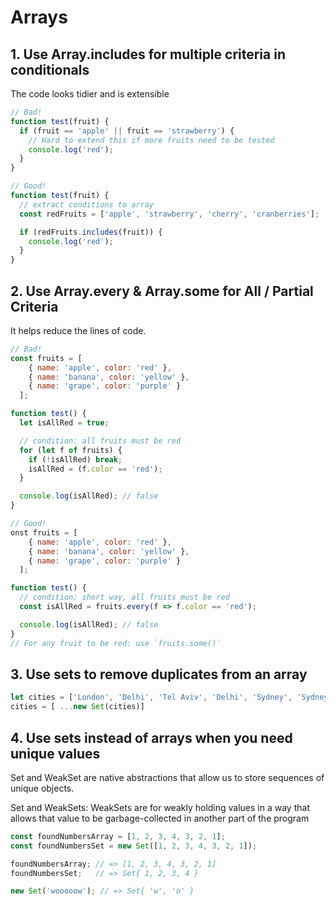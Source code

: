 # Arrays

## 1. Use Array.includes for multiple criteria in conditionals

The code looks tidier and is extensible

```javascript
// Bad!
function test(fruit) {
  if (fruit == 'apple' || fruit == 'strawberry') {
    // Hard to extend this if more fruits need to be tested
    console.log('red');
  }
}

// Good!
function test(fruit) {
  // extract conditions to array
  const redFruits = ['apple', 'strawberry', 'cherry', 'cranberries'];

  if (redFruits.includes(fruit)) {
    console.log('red');
  }
}
```

## 2. Use Array.every & Array.some for All / Partial Criteria

It helps reduce the lines of code.

```javascript
// Bad!
const fruits = [
    { name: 'apple', color: 'red' },
    { name: 'banana', color: 'yellow' },
    { name: 'grape', color: 'purple' }
  ];

function test() {
  let isAllRed = true;

  // condition: all fruits must be red
  for (let f of fruits) {
    if (!isAllRed) break;
    isAllRed = (f.color == 'red');
  }

  console.log(isAllRed); // false
}
```

```javascript
// Good!
onst fruits = [
    { name: 'apple', color: 'red' },
    { name: 'banana', color: 'yellow' },
    { name: 'grape', color: 'purple' }
  ];

function test() {
  // condition: short way, all fruits must be red
  const isAllRed = fruits.every(f => f.color == 'red');

  console.log(isAllRed); // false
}
// For any fruit to be red: use `fruits.some()`
```

## 3. Use sets to remove duplicates from an array

```javascript
let cities = ['London', 'Delhi', 'Tel Aviv', 'Delhi', 'Sydney', 'Sydney']
cities = [ ...new Set(cities)]
```

## 4. Use sets instead of arrays when you need unique values

Set and WeakSet are native abstractions that allow us to store sequences of unique objects.

Set and WeakSets: WeakSets are for weakly holding values in a way that allows that value to be garbage-collected in another part of the program

```javascript
const foundNumbersArray = [1, 2, 3, 4, 3, 2, 1];
const foundNumbersSet = new Set([1, 2, 3, 4, 3, 2, 1]);

foundNumbersArray; // => [1, 2, 3, 4, 3, 2, 1]
foundNumbersSet;   // => Set{ 1, 2, 3, 4 }

new Set('wooooow'); // => Set{ 'w', 'o' }
```